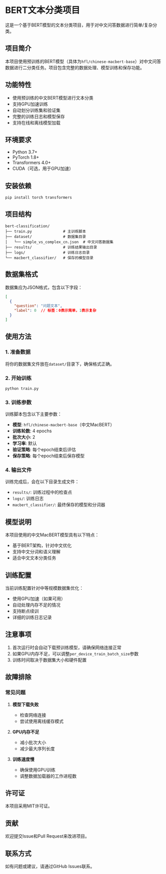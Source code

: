 # BERT文本分类项目

这是一个基于BERT模型的文本分类项目，用于对中文问答数据进行简单/复杂分类。

## 项目简介

本项目使用预训练的BERT模型（具体为`hfl/chinese-macbert-base`）对中文问答数据进行二分类任务。项目包含完整的数据处理、模型训练和保存功能。

## 功能特性

- 使用预训练的中文BERT模型进行文本分类
- 支持GPU加速训练
- 自动划分训练集和验证集
- 完整的训练日志和模型保存
- 支持在线和离线模型加载

## 环境要求

- Python 3.7+
- PyTorch 1.8+
- Transformers 4.0+
- CUDA（可选，用于GPU加速）

## 安装依赖

```bash
pip install torch transformers
```

## 项目结构

```
bert-classification/
├── train.py              # 主训练脚本
├── dataset/              # 数据集目录
│   └── simple_vs_complex_cn.json  # 中文问答数据集
├── results/              # 训练结果输出目录
├── logs/                 # 训练日志目录
└── macbert_classifier/   # 保存的模型目录
```

## 数据集格式

数据集应为JSON格式，包含以下字段：

```json
[
  {
    "question": "问题文本",
    "label": 0  // 标签：0表示简单，1表示复杂
  }
]
```

## 使用方法

### 1. 准备数据

将你的数据集文件放在`dataset/`目录下，确保格式正确。

### 2. 开始训练

```bash
python train.py
```

### 3. 训练参数

训练脚本包含以下主要参数：

- **模型**: `hfl/chinese-macbert-base`（中文MacBERT）
- **训练轮数**: 4 epochs
- **批次大小**: 2
- **学习率**: 默认
- **验证策略**: 每个epoch结束后评估
- **保存策略**: 每个epoch结束后保存模型

### 4. 输出文件

训练完成后，会在以下目录生成文件：

- `results/`: 训练过程中的检查点
- `logs/`: 训练日志
- `macbert_classifier/`: 最终保存的模型和分词器

## 模型说明

本项目使用的中文MacBERT模型具有以下特点：

- 基于BERT架构，针对中文优化
- 支持中文分词和语义理解
- 适合中文文本分类任务

## 训练配置

当前训练配置针对中等规模数据集优化：

- 使用GPU加速（如果可用）
- 自动处理内存不足的情况
- 支持断点续训
- 详细的训练日志记录

## 注意事项

1. 首次运行时会自动下载预训练模型，请确保网络连接正常
2. 如果GPU内存不足，可以调整`per_device_train_batch_size`参数
3. 训练时间取决于数据集大小和硬件配置

## 故障排除

### 常见问题

1. **模型下载失败**
   - 检查网络连接
   - 尝试使用离线缓存模式

2. **GPU内存不足**
   - 减小批次大小
   - 减少最大序列长度

3. **训练速度慢**
   - 确保使用GPU训练
   - 调整数据加载器的工作进程数

## 许可证

本项目采用MIT许可证。

## 贡献

欢迎提交Issue和Pull Request来改进项目。

## 联系方式

如有问题或建议，请通过GitHub Issues联系。 